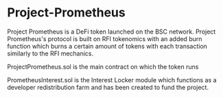 # Project-Prometheus
Project Prometheus is a DeFi token launched on the BSC network. Project Prometheus's protocol is built on RFI tokenomics with an added burn function which burns a certain amount of tokens with each transaction similarly to the RFI mechanics.

ProjectPrometheus.sol is the main contract on which the token runs

PrometheusInterest.sol is the Interest Locker module which functions as a developer redistribution farm and has been created to fund the project.
